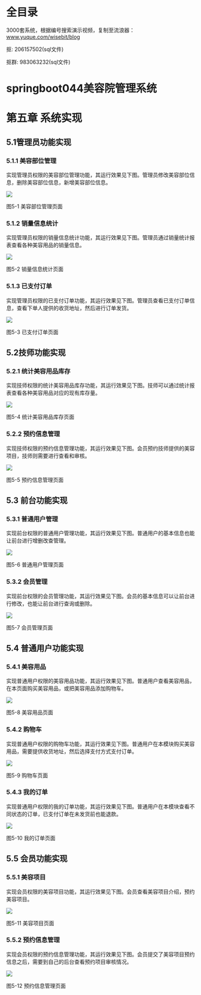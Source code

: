 # 全目录

3000套系统，根据编号搜索演示视频，复制至流浪器：www.yuque.com/wisebit/blog


<p>抠: 206157502(sql文件)</p>
<p>抠群: 983063232(sql文件)</p>


# springboot044美容院管理系统
# 第五章 系统实现
## 5.1管理员功能实现
### 5.1.1 美容部位管理
实现管理员权限的美容部位管理功能，其运行效果见下图。管理员修改美容部位信息，删除美容部位信息，新增美容部位信息。

![](/md/blog.020.png)

图5-1 美容部位管理页面
### 5.1.2 销量信息统计
实现管理员权限的销量信息统计功能，其运行效果见下图。管理员通过销量统计报表查看各种美容用品的销量信息。

![](/md/blog.021.png)

图5-2 销量信息统计页面
### 5.1.3 已支付订单
实现管理员权限的已支付订单功能，其运行效果见下图。管理员查看已支付订单信息，查看下单人提供的收货地址，然后进行订单发货。

![](/md/blog.022.png)

图5-3 已支付订单页面
## 5.2技师功能实现
### 5.2.1 统计美容用品库存
实现技师权限的统计美容用品库存功能，其运行效果见下图。技师可以通过统计报表查看各种美容用品对应的现有库存量。

![](/md/blog.023.png)

图5-4 统计美容用品库存页面
### 5.2.2 预约信息管理
实现技师权限的预约信息管理功能，其运行效果见下图。会员预约技师提供的美容项目，技师则需要进行查看和审核。

![](/md/blog.024.png)

图5-5 预约信息管理页面
## 5.3 前台功能实现
### 5.3.1 普通用户管理
实现前台权限的普通用户管理功能，其运行效果见下图。普通用户的基本信息也能让前台进行增删改查管理。

![](/md/blog.025.png)

图5-6 普通用户管理页面
### 5.3.2 会员管理
实现前台权限的会员管理功能，其运行效果见下图。会员的基本信息可以让前台进行修改，也能让前台进行查询或删除。

![](/md/blog.026.png)

图5-7 会员管理页面
## 5.4 普通用户功能实现
### 5.4.1 美容用品
实现普通用户权限的美容用品功能，其运行效果见下图。普通用户查看美容用品，在本页面购买美容用品，或把美容用品添加购物车。

![](/md/blog.027.png)

图5-8 美容用品页面
### 5.4.2 购物车
实现普通用户权限的购物车功能，其运行效果见下图。普通用户在本模块购买美容用品，需要提供收货地址，然后选择支付方式支付订单。

![](/md/blog.028.png)

图5-9 购物车页面
### 5.4.3 我的订单
实现普通用户权限的我的订单功能，其运行效果见下图。普通用户在本模块查看不同状态的订单，已支付订单在未发货前也能退款。

![](/md/blog.029.png)

图5-10 我的订单页面
## 5.5 会员功能实现
### 5.5.1 美容项目
实现会员权限的美容项目功能，其运行效果见下图。会员查看美容项目介绍，预约美容项目。

![](/md/blog.030.png)

图5-11 美容项目页面
### 5.5.2 预约信息管理
实现会员权限的预约信息管理功能，其运行效果见下图。会员提交了美容项目预约信息之后，需要到自己的后台查看预约项目审核情况。

![](/md/blog.031.png)

图5-12 预约信息管理页面













